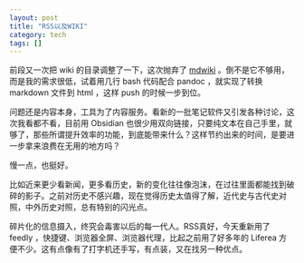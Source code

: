 ```yaml
---
layout: post
title: "RSS以及WIKI"
category: tech
tags: []
---
```


前段又一次把 wiki 的目录调整了一下，这次抛弃了 [mdwiki](https://github.com/Dynalon/mdwiki/) 。倒不是它不够用，而是我的需求很低，试着用几行 bash 代码配合 pandoc ，就实现了转换 markdown 文件到 html ，这样 push 的时候一步到位。

问题还是内容本身，工具为了内容服务。看新的一批笔记软件又引发各种讨论，这次我看都不看，目前用 Obsidian 也很少用双向链接，只要纯文本在自己手里，就够了，那些所谓提升效率的功能，到底能带来什么？这样节约出来的时间，是要进一步拿来浪费在无用的地方吗？

慢一点，也挺好。

比如近来更少看新闻，更多看历史，新的变化往往像泡沫，在过往里面都能找到破碎的影子。之前对历史不感兴趣，现在觉得历史太值得了解，近代史与古代史对照，中外历史对照，总有特别的闪光点。

碎片化的信息摄入，终究会毒害以后的每一代人。RSS真好，今天重新用了 feedly ，快捷键、浏览器全屏、浏览器代理，比起之前用了好多年的 Liferea 方便不少。这有点像有了打字机还手写，有点装，又在找另一种优点。